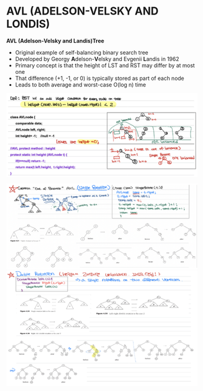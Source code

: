 # AVL (ADELSON-VELSKY AND LONDIS)

**AVL (Adelson-Velsky and Landis)Tree**

* Original example of self-balancing binary search tree
* Developed by Georgy **A**delson-**V**elsky and Evgenii **L**andis in 1962
* Primary concept is that the height of LST and RST may differ by at most one
* That difference (+1, -1, or 0) is typically stored as part of each node
* Leads to both average and worst-case O(log n) time

![1712672213434](image/5.AVL/1712672213434.png)

![1712672224161](image/5.AVL/1712672224161.png)![1712672317382](image/5.AVL/1712672317382.png)
